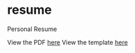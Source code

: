 # resume
Personal Resume

View the PDF [here](http://abhisheksharma.design/res/resume.pdf)
View the template [here](https://www.overleaf.com/latex/templates/cv-for-freshers/jkpwvnrdrxpm#.WPTVsFN962w)
